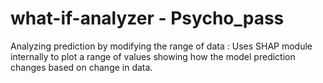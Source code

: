 # what-if-analyzer - Psycho_pass
Analyzing prediction by modifying the range of data :  Uses SHAP module internally to plot a range of values showing how the model prediction changes based on change in data.
